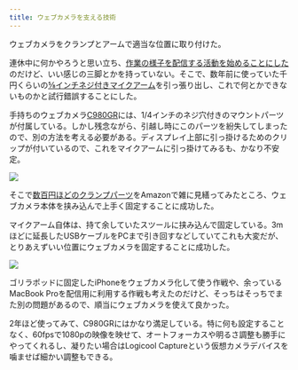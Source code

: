 ```yaml
---
title: ウェブカメラを支える技術
---
```

ウェブカメラをクランプとアームで適当な位置に取り付けた。

連休中に何かやろうと思い立ち、[作業の様子を配信する活動を始めることにした](https://www.youtube.com/channel/UC5s-KpSDGzxWPWNv94PnJHw)のだけど、いい感じの三脚とかを持っていない。そこで、数年前に使っていた千円くらいの[⅝インチネジ付きマイクアーム](https://www.amazon.co.jp/dp/B074T9CT1R)を引っ張り出し、これで何とかできないものかと試行錯誤することにした。

手持ちのウェブカメラ[C980GR](https://www.amazon.co.jp/dp/B086R71LGW)には、1/4インチのネジ穴付きのマウントパーツが付属している。しかし残念ながら、引越し時にこのパーツを紛失してしまったので、別の方法を考える必要がある。ディスプレイ上部に引っ掛けるためのクリップが付いているので、これをマイクアームに引っ掛けてみるも、かなり不安定。

![](https://lh4.googleusercontent.com/BsQ4m6eX8C13Qq7lVAirEOMfz4SyFr4RZ5DmEKSUtuF3ICQnVQ0QNUzysE0R3WjlFDvxv2BaxOiqcOYP5LUPR7S9IGE-jg4hiCg4o3Bxld-it__T1BTPeb6FCCKnqlhw1hXhRQbsD6Tp1sSvwtQbVEOtJO8qEdhucJwWLrRAyaj23W3Xxj9u_OXzJaXn)

そこで[数百円ほどのクランプパーツ](https://www.amazon.co.jp/dp/B0832PFWCV)をAmazonで雑に見繕ってみたところ、ウェブカメラ本体を挟み込んで上手く固定することに成功した。

マイクアーム自体は、持て余していたスツールに挟み込んで固定している。3mほどに延長したUSBケーブルをPCまで引き回すなどしていてこれも大変だが、とりあえずいい位置にウェブカメラを固定することに成功した。

![](https://lh3.googleusercontent.com/P6QBt8ZJLE47w1rbCyxCkLPngT-1msv6JXQN1ichMAW3h01iEDWN7l6Vtb_AzLGWZQaINE6e7ITdTRdOQ9j8WycYAF48VH354YnO0AyaqB5t8zYI0UglH7WngVrSMJz5sCfI5DOm0AXZt-XdWLPf4sPopsshsUbb0cHGYxWsm1v3uqO9S3gdoFXcEpKy)

ゴリラポッドに固定したiPhoneをウェブカメラ化して使う作戦や、余っているMacBook Proを配信用に利用する作戦も考えたのだけど、そっちはそっちでまた別の問題があるので、順当にウェブカメラを使えて良かった。

2年ほど使ってみて、C980GRにはかなり満足している。特に何も設定することなく、60fpsで1080pの映像を映せて、オートフォーカスや明るさ調整も勝手にやってくれるし、凝りたい場合はLogicool Captureという仮想カメラデバイスを噛ませば細かい調整もできる。
